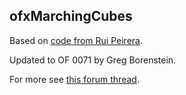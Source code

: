 ## ofxMarchingCubes

Based on [code from Rui Peirera](http://code.google.com/p/ruicode/downloads/list).

Updated to OF 0071 by Greg Borenstein.

For more see [this forum thread](http://forum.openframeworks.cc/index.php?topic=2921.0).